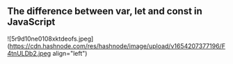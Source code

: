## The difference between var, let and const in JavaScript


![5r9d10ne0108xktdeofs.jpeg](https://cdn.hashnode.com/res/hashnode/image/upload/v1654207377196/F4tnULDb2.jpeg align="left")
